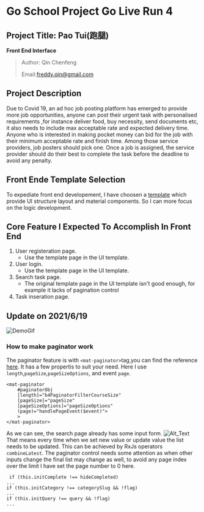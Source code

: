 # Go School Project Go Live Run 4
## Project Title: Pao Tui(跑腿)
**Front End Interface**
>Author: Qin Chenfeng
>
> Email:freddy.qin@gmail.com

## Project Description
Due to Covid 19, an ad hoc job posting platform has emerged to provide more job opportunities, anyone can post their urgent task with personalised requirements ,for instance deliver food, buy necessity, send documents etc, it also needs to include max acceptable rate and expected delivery time. Anyone who is interested in making pocket money can bid for the job with their minimum acceptable rate and finish time. Among those service providers, job posters should pick one. Once a job is assigned, the service provider should do their best to complete the task before the deadline to avoid any penalty.

## Front Ende Template Selection
To expediate front end developement, I have choosen a [template](https://themeforest.net/item/fuse-angularjs-material-design-admin-template/12931855?gclid=CjwKCAjwq7aGBhADEiwA6uGZpx14Dv86Apxo_47dPNLqdKC3U5N7gDGr9eBmZ-sn1-lpdgRpDAkTvhoCTmUQAvD_BwE) which provide UI structure layout and material components. So I can more focus on the logic development.

## Core Feature I Expected To Accomplish In Front End
1. User registeration page.
    - Use the template page in the UI template.
3. User login.
    - Use the template page in the UI template.
3. Search task page.
    - The original template page in the UI template isn't good enough, for example it lacks of pagination control
4. Task inseration page.

## Update on 2021/6/19
![DemoGif](https://github.com/qinchenfeng/ProjectGoLiveRun4FrontEnd/blob/dev/src/assets/gif/Animation.gif)

### How to make paginator work
The paginator feature is with `<mat-paginator>`tag,you can find the reference [here](https://material.angular.io/components/paginator/overview).
It has a few propertis to suit your need. Here I use `length`,`pageSize`,`pageSizeOptions`, and event `page`.
```
<mat-paginator
    #paginatorObj
    [length]="b4PaginatorFilterCourseSize"
    [pageSize]="pageSize"
    [pageSizeOptions]="pageSizeOptions"
    (page)="handlePageEvent($event)">
    >
</mat-paginator>
```
As we can see, the search page already has some input form.
![Alt_Text](https://i.imgur.com/eyB3nnh.png)
That means every time when we set new value or update value the list needs to be updated. This can be achieved by RxJs operators `combineLatest`.
The paginator control needs some attention as when other inputs change the final list may change as well, to avoid any page index over the limit I have set the page number to 0 here.
```
 if (this.initComplete !== hideCompleted)
...
if (this.initCategory !== categorySlug && !flag)
...
if (this.initQuery !== query && !flag)
...

```
